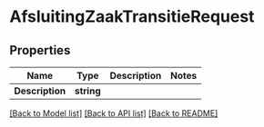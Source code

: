 # AfsluitingZaakTransitieRequest

## Properties

Name | Type | Description | Notes
------------ | ------------- | ------------- | -------------
**Description** | **string** |  | 

[[Back to Model list]](../README.md#documentation-for-models) [[Back to API list]](../README.md#documentation-for-api-endpoints) [[Back to README]](../README.md)



